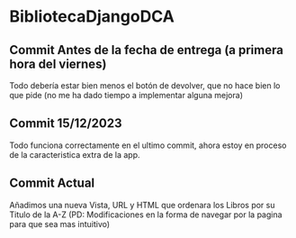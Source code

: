 # BibliotecaDjangoDCA

## Commit Antes de la fecha de entrega (a primera hora del viernes)
Todo debería estar bien menos el botón de devolver, que no hace bien lo que pide (no me ha dado tiempo a implementar alguna mejora)

## Commit 15/12/2023
Todo funciona correctamente en el ultimo commit, ahora estoy en proceso de la caracteristica extra de la app.

## Commit Actual
Añadimos una nueva Vista, URL y HTML que ordenara los Libros por su Titulo de la A-Z (PD: Modificaciones en la forma de navegar por la pagina para que sea mas intuitivo)
